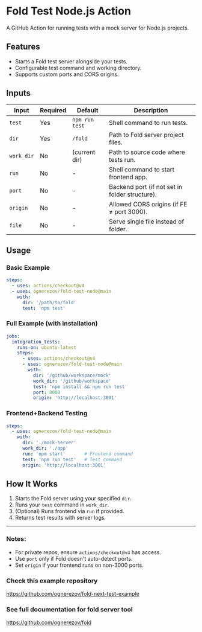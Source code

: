 # Fold Test Node.js Action

A GitHub Action for running tests with a mock server for Node.js projects.

## Features
- Starts a Fold test server alongside your tests.
- Configurable test command and working directory.
- Supports custom ports and CORS origins.

## Inputs

| Input       | Required | Default       | Description                                    |
|-------------|----------|---------------|------------------------------------------------|
| `test`      | Yes      | `npm run test`| Shell command to run tests.                    |
| `dir`       | Yes      | `/fold`       | Path to Fold server project files.             |
| `work_dir`  | No       | (current dir) | Path to source code where tests run.           |
| `run`       | No       | -             | Shell command to start frontend app.           |
| `port`      | No       | -             | Backend port (if not set in folder structure). |
| `origin`    | No       | -             | Allowed CORS origins (if FE ≠ port 3000).      |
| `file`      | No       | -             | Serve single file instead of folder.           |

## Usage

### Basic Example
```yaml
steps:
  - uses: actions/checkout@v4
  - uses: ognerezov/fold-test-node@main
    with:
      dir: '/path/to/fold'
      test: 'npm test'
```

### Full Example (with installation)
```yaml
jobs:
  integration_tests:
    runs-on: ubuntu-latest
    steps:
      - uses: actions/checkout@v4
      - uses: ognerezov/fold-test-node@main
        with:
          dir: '/github/workspace/mock'
          work_dir: '/github/workspace'
          test: 'npm install && npm run test'
          port: 8080
          origin: 'http://localhost:3001'
```

### Frontend+Backend Testing
```yaml
steps:
  - uses: ognerezov/fold-test-node@main
    with:
      dir: './mock-server'
      work_dir: './app'
      run: 'npm start'       # Frontend command
      test: 'npm run test'   # Test command
      origin: 'http://localhost:3001'
```

## How It Works
1. Starts the Fold server using your specified `dir`.
2. Runs your `test` command in `work_dir`.
3. (Optional) Runs frontend via `run` if provided.
4. Returns test results with server logs.

---

### Notes:
- For private repos, ensure `actions/checkout@v4` has access.
- Use `port` only if Fold doesn't auto-detect ports.
- Set `origin` if your frontend runs on non-3000 ports.

### Check this example repository
https://github.com/ognerezov/fold-next-test-example

### See full documentation for fold server tool
https://github.com/ognerezov/fold